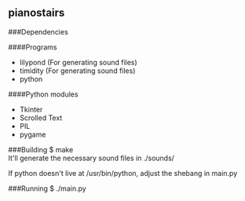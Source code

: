 ## pianostairs

###Dependencies

####Programs
* lilypond (For generating sound files)
* timidity (For generating sound files)
* python

####Python modules
* Tkinter
* Scrolled Text
* PIL
* pygame

###Building
$ make  
It'll generate the necessary sound files in ./sounds/

If python doesn't live at /usr/bin/python, adjust the shebang in main.py

###Running
$ ./main.py

